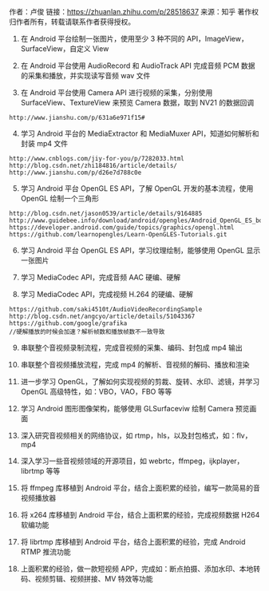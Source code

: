 作者：卢俊
链接：https://zhuanlan.zhihu.com/p/28518637
来源：知乎
著作权归作者所有，转载请联系作者获得授权。

1. 在 Android 平台绘制一张图片，使用至少 3 种不同的 API，ImageView，SurfaceView，自定义 View

2. 在 Android 平台使用 AudioRecord 和 AudioTrack API 完成音频 PCM 数据的采集和播放，并实现读写音频 wav 文件

3. 在 Android 平台使用 Camera API 进行视频的采集，分别使用 SurfaceView、TextureView 来预览 Camera 数据，取到 NV21 的数据回调

```
http://www.jianshu.com/p/631a6e971f15#
```

4. 学习 Android 平台的 MediaExtractor 和 MediaMuxer API，知道如何解析和封装 mp4 文件

```
http://www.cnblogs.com/jiy-for-you/p/7282033.html
http://blog.csdn.net/zhi184816/article/details/
http://www.jianshu.com/p/d26e7d788c0e
```

5. 学习 Android 平台 OpenGL ES API，了解 OpenGL 开发的基本流程，使用 OpenGL 绘制一个三角形

```
http://blog.csdn.net/jason0539/article/details/9164885
http://www.guidebee.info/download/android/opengles/Android_OpenGL_ES_book.pdf
https://developer.android.com/guide/topics/graphics/opengl.html
https://github.com/learnopengles/Learn-OpenGLES-Tutorials.git
```

6. 学习 Android 平台 OpenGL ES API，学习纹理绘制，能够使用 OpenGL 显示一张图片

7. 学习 MediaCodec API，完成音频 AAC 硬编、硬解

8. 学习 MediaCodec API，完成视频 H.264 的硬编、硬解

```
https://github.com/saki4510t/AudioVideoRecordingSample
http://blog.csdn.net/angcyo/article/details/51043367
https://github.com/google/grafika
//硬解播放的时候会加速？解析帧数和播放帧数不一致导致
```

9. 串联整个音视频录制流程，完成音视频的采集、编码、封包成 mp4 输出

10. 串联整个音视频播放流程，完成 mp4 的解析、音视频的解码、播放和渲染

11. 进一步学习 OpenGL，了解如何实现视频的剪裁、旋转、水印、滤镜，并学习 OpenGL 高级特性，如：VBO，VAO，FBO 等等

12. 学习 Android 图形图像架构，能够使用 GLSurfaceviw 绘制 Camera 预览画面

13. 深入研究音视频相关的网络协议，如 rtmp，hls，以及封包格式，如：flv，mp4

14. 深入学习一些音视频领域的开源项目，如 webrtc，ffmpeg，ijkplayer，librtmp 等等

15. 将 ffmpeg 库移植到 Android 平台，结合上面积累的经验，编写一款简易的音视频播放器

16. 将 x264 库移植到 Android 平台，结合上面积累的经验，完成视频数据 H264 软编功能

17. 将 librtmp 库移植到 Android 平台，结合上面积累的经验，完成 Android RTMP 推流功能

18. 上面积累的经验，做一款短视频 APP，完成如：断点拍摄、添加水印、本地转码、视频剪辑、视频拼接、MV 特效等功能